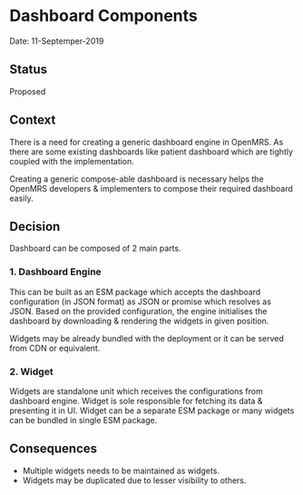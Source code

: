 # Dashboard Components

Date: 11-Septemper-2019

## Status

Proposed

## Context

There is a need for creating a generic dashboard engine in OpenMRS. As there are some existing dashboards like patient dashboard which are tightly coupled with the implementation.

Creating a generic compose-able dashboard is necessary helps the OpenMRS developers & implementers to compose their required dashboard easily.

## Decision

Dashboard can be composed of 2 main parts.

### 1. Dashboard Engine

This can be built as an ESM package which accepts the dashboard configuration (in JSON format) as JSON or promise which resolves as JSON. Based on the provided configuration, the engine initialises the dashboard by downloading & rendering the widgets in given position.

Widgets may be already bundled with the deployment or it can be served from CDN or equivalent.

### 2. Widget

Widgets are standalone unit which receives the configurations from dashboard engine. Widget is sole responsible for fetching its data & presenting it in UI.
Widget can be a separate ESM package or many widgets can be bundled in single ESM package.

## Consequences

- Multiple widgets needs to be maintained as widgets.
- Widgets may be duplicated due to lesser visibility to others.
